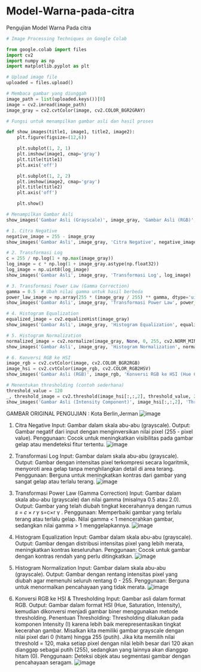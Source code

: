 # Model-Warna-pada-citra
Pengujian Model Warna Pada citra
```python
# Image Processing Techniques on Google Colab

from google.colab import files
import cv2
import numpy as np
import matplotlib.pyplot as plt

# Upload image file
uploaded = files.upload()

# Membaca gambar yang diunggah
image_path = list(uploaded.keys())[0]
image = cv2.imread(image_path)
image_gray = cv2.cvtColor(image, cv2.COLOR_BGR2GRAY)

# Fungsi untuk menampilkan gambar asli dan hasil proses

def show_images(title1, image1, title2, image2):
    plt.figure(figsize=(12,6))

    plt.subplot(1, 2, 1)
    plt.imshow(image1, cmap='gray')
    plt.title(title1)
    plt.axis('off')

    plt.subplot(1, 2, 2)
    plt.imshow(image2, cmap='gray')
    plt.title(title2)
    plt.axis('off')

    plt.show()

# Menampilkan Gambar Asli
show_images('Gambar Asli (Grayscale)', image_gray, 'Gambar Asli (RGB)', cv2.cvtColor(image, cv2.COLOR_BGR2RGB))

# 1. Citra Negative
negative_image = 255 - image_gray
show_images('Gambar Asli', image_gray, 'Citra Negative', negative_image)

# 2. Transformasi Log
c = 255 / np.log(1 + np.max(image_gray))
log_image = c * np.log(1 + image_gray.astype(np.float32))
log_image = np.uint8(log_image)
show_images('Gambar Asli', image_gray, 'Transformasi Log', log_image)

# 3. Transformasi Power Law (Gamma Correction)
gamma = 0.5  # Ubah nilai gamma untuk hasil berbeda
power_law_image = np.array(255 * (image_gray / 255) ** gamma, dtype='uint8')
show_images('Gambar Asli', image_gray, 'Transformasi Power Law', power_law_image)

# 4. Histogram Equalization
equalized_image = cv2.equalizeHist(image_gray)
show_images('Gambar Asli', image_gray, 'Histogram Equalization', equalized_image)

# 5. Histogram Normalization
normalized_image = cv2.normalize(image_gray, None, 0, 255, cv2.NORM_MINMAX)
show_images('Gambar Asli', image_gray, 'Histogram Normalization', normalized_image)

# 6. Konversi RGB ke HSI
image_rgb = cv2.cvtColor(image, cv2.COLOR_BGR2RGB)
image_hsi = cv2.cvtColor(image_rgb, cv2.COLOR_RGB2HSV)
show_images('Gambar Asli (RGB)', image_rgb, 'Konversi RGB ke HSI (Hue Component)', image_hsi[:,:,0])

# Menentukan thresholding (contoh sederhana)
threshold_value = 120
_, threshold_image = cv2.threshold(image_hsi[:,:,2], threshold_value, 255, cv2.THRESH_BINARY)
show_images('Gambar Asli (Intensity Component)', image_hsi[:,:,2], 'Thresholding pada Komponen Intensity', threshold_image)
```
GAMBAR ORIGINAL PENGUJIAN : Kota Berlin,Jerman
![image](https://github.com/user-attachments/assets/1456b305-2da2-4c95-8bc9-e322ed9d44fa)

1. Citra Negative
Input: Gambar dalam skala abu-abu (grayscale).
Output: Gambar negatif dari input dengan menginversikan nilai pixel (255 - pixel value).
Penggunaan: Cocok untuk meningkatkan visibilitas pada gambar gelap atau mendeteksi fitur tertentu.
![image](https://github.com/user-attachments/assets/79c4e995-e870-44f9-aaf0-609ae755b235)

2. Transformasi Log
Input: Gambar dalam skala abu-abu (grayscale).
Output: Gambar dengan intensitas pixel terkompresi secara logaritmik, menyoroti area gelap tanpa menghilangkan detail di area terang.
Penggunaan: Berguna untuk meningkatkan kontras dari gambar yang sangat gelap atau terlalu terang.
![image](https://github.com/user-attachments/assets/9f280089-387e-4575-a08e-d5dbe1c336bf)

 3. Transformasi Power Law (Gamma Correction)
Input: Gambar dalam skala abu-abu (grayscale) dan nilai gamma (misalnya 0.5 atau 2.0).
Output: Gambar yang telah diubah tingkat kecerahannya dengan rumus 
𝑠
=
𝑐
×
𝑟
𝛾
s=c×r 
γ
 .
Penggunaan: Memperbaiki gambar yang terlalu terang atau terlalu gelap. Nilai gamma < 1 mencerahkan gambar, sedangkan nilai gamma > 1 menggelapkannya.
![image](https://github.com/user-attachments/assets/5e3bb5b0-68b2-48fc-8151-604ab8b7bd0b)

4. Histogram Equalization
Input: Gambar dalam skala abu-abu (grayscale).
Output: Gambar dengan distribusi intensitas pixel yang lebih merata, meningkatkan kontras keseluruhan.
Penggunaan: Cocok untuk gambar dengan kontras rendah yang perlu ditingkatkan.
![image](https://github.com/user-attachments/assets/ed23ba6f-fcc8-4002-a963-94e1669fd33d)

5. Histogram Normalization
Input: Gambar dalam skala abu-abu (grayscale).
Output: Gambar dengan rentang intensitas pixel yang diubah agar memenuhi seluruh rentang 0 - 255.
Penggunaan: Berguna untuk menormalkan pencahayaan yang tidak merata.
![image](https://github.com/user-attachments/assets/45bb0a32-0620-4321-90c9-5a4621730016)

 6. Konversi RGB ke HSI & Thresholding
Input: Gambar asli dalam format RGB.
Output: Gambar dalam format HSI (Hue, Saturation, Intensity), kemudian dikonversi menjadi gambar biner menggunakan metode thresholding.
Penentuan Thresholding:
Thresholding dilakukan pada komponen Intensity (I) karena lebih baik merepresentasikan tingkat kecerahan gambar.
Misalkan kita memiliki gambar grayscale dengan nilai pixel dari 0 (hitam) hingga 255 (putih). Jika kita memilih nilai threshold = 120, maka setiap pixel dengan nilai lebih besar dari 120 akan dianggap sebagai putih (255), sedangkan yang lainnya akan dianggap hitam (0).
Penggunaan: Deteksi objek atau segmentasi gambar dengan pencahayaan seragam.
![image](https://github.com/user-attachments/assets/071073d1-e5c1-4f30-acd7-557f577f45c7)




